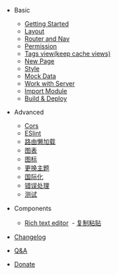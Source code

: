 - Basic
  - [Getting Started](README.md)
  - [Layout](layout.md)
  - [Router and Nav](router-and-nav.md)
  - [Permission](permission.md)
  - [Tags view(keep cache views)](tags-view.md)
  - [New Page](new-page.md)
  - [Style](style.md)
  - [Mock Data](mock-api.md)
  - [Work with Server](server.md)
  - [Import Module](import.md)
  - [Build & Deploy](deploy.md)

- Advanced
  - [Cors](cors.md)
  - [ESlint](eslint.md)
  - [路由懒加载](lazy-loading.md)
  <!-- - [封装组件](components.md) -->
  - [图表](chart.md)
  - [图标](icon.md)
  - [更换主题](theme.md)
  - [国际化](i18n.md )
  - [错误处理](error.md)
  - [测试](test.md ":disabled")

- Components
  - [Rich text editor](rich-editor)
  - [复制粘贴](clipboard)

- [Changelog](zh-cn/https://github.com/PanJiaChen/vue-element-admin/releases ":ignore")
- [Q&A](zh-cn/faq.md)
- [Donate](donate.md)
